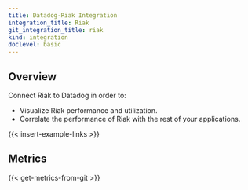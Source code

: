 ```yaml
---
title: Datadog-Riak Integration
integration_title: Riak
git_integration_title: riak
kind: integration
doclevel: basic
---
```


## Overview

Connect Riak to Datadog in order to:

  * Visualize Riak performance and utilization.
  * Correlate the performance of Riak with the rest of your applications.

{{< insert-example-links >}}

## Metrics

{{< get-metrics-from-git >}}


